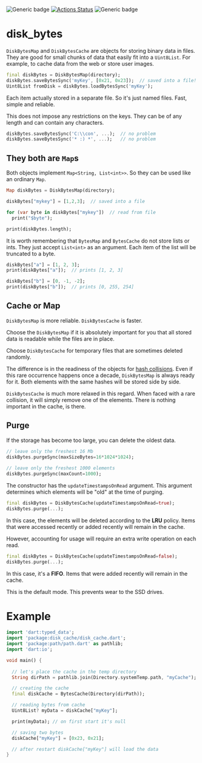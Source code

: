 ![Generic badge](https://img.shields.io/badge/status-draft-red.svg)
[![Actions Status](https://github.com/rtmigo/dart_disk_cache/workflows/unittest/badge.svg?branch=master)](https://github.com/rtmigo/dart_disk_cache/actions)
![Generic badge](https://img.shields.io/badge/tested_on-Windows_|_MacOS_|_Ubuntu-blue.svg)

# disk_bytes

`DiskBytesMap` and `DiskBytesCache` are objects for storing binary data in files. They are good for
small chunks of data that easily fit into a `Uint8List`. For example, to cache data from the web or
store user images.

``` dart
final diskBytes = DiskBytesMap(directory);
diskBytes.saveBytesSync('myKey', [0x21, 0x23]);  // saved into a file!
Uint8List fromDisk = diskBytes.loadBytesSync('myKey'); 
```

Each item actually stored in a separate file. So it's just named files. Fast, simple and reliable.

This does not impose any restrictions on the keys. They can be of any length and can contain any
characters.

``` dart
diskBytes.saveBytesSync('C:\\con', ...);  // no problem
diskBytes.saveBytesSync('* :) *', ...);   // no problem
```

## They both are `Map`s

Both objects implement `Map<String, List<int>>`. So they can be used like an ordinary `Map`.

``` dart
Map diskBytes = DiskBytesMap(directory);

diskBytes["mykey"] = [1,2,3];  // saved into a file 

for (var byte in diskBytes["mykey"])  // read from file
  print("$byte");

print(diskBytes.length);   
```

It is worth remembering that `BytesMap`
and `BytesCache` do not store lists or ints. They just accept `List<int>` as an argument. Each item
of the list will be truncated to a byte.

``` dart
diskBytes["a"] = [1, 2, 3];
print(diskBytes["a"]);  // prints [1, 2, 3]

diskBytes["b"] = [0, -1, -2];
print(diskBytes["b"]);  // prints [0, 255, 254]
```

## Cache or Map

`DiskBytesMap` is more reliable. `DiskBytesCache` is faster.

Choose the `DiskBytesMap` if it is absolutely important for you that all stored data is readable
while the files are in place.

Choose `DiskBytesCache` for temporary files that are sometimes deleted randomly.

The difference is in the readiness of the objects for
[hash collisions](https://en.wikipedia.org/wiki/Collision_(computer_science)). Even if this rare
occurrence happens once a decade, `DiskBytesMap` is always ready for it. Both elements with the same
hashes will be stored side by side.

`DiskBytesCache` is much more relaxed in this regard. When faced with a rare collision, it will
simply remove one of the elements. There is nothing important in the cache, is there.

## Purge

If the storage has become too large, you can delete the oldest data.

``` dart
// leave only the freshest 16 Mb
diskBytes.purgeSync(maxSizeBytes=16*1024*1024);
  
// leave only the freshest 1000 elements
diskBytes.purgeSync(maxCount=1000);              
```

The constructor has the `updateTimestampsOnRead` argument. This argument determines which elements
will be "old" at the time of purging.

``` dart
final diskBytes = DiskBytesCache(updateTimestampsOnRead=true);
diskBytes.purge(...);
```

In this case, the elements will be deleted according to the **LRU** policy. Items that were accessed
recently or added recently will remain in the cache.

However, accounting for usage will require an extra write operation on each read.

``` dart
final diskBytes = DiskBytesCache(updateTimestampsOnRead=false);
diskBytes.purge(...);
```

In this case, it's a **FIFO**. Items that were added recently will remain in the cache.

This is the default mode. This prevents wear to the SSD drives.

# Example

``` dart
import 'dart:typed_data';
import 'package:disk_cache/disk_cache.dart';
import 'package:path/path.dart' as pathlib;
import 'dart:io';

void main() {
  
  // let's place the cache in the temp directory
  String dirPath = pathlib.join(Directory.systemTemp.path, "myCache");

  // creating the cache
  final diskCache = BytesCache(Directory(dirPath));

  // reading bytes from cache
  Uint8List? myData = diskCache["myKey"];

  print(myData); // on first start it's null

  // saving two bytes
  diskCache["myKey"] = [0x23, 0x21];

  // after restart diskCache["myKey"] will load the data
}
```